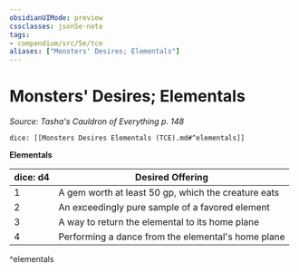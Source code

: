 ```yaml
---
obsidianUIMode: preview
cssclasses: json5e-note
tags:
- compendium/src/5e/tce
aliases: ["Monsters' Desires; Elementals"]
---
```

# Monsters' Desires; Elementals
*Source: Tasha's Cauldron of Everything p. 148* 

`dice: [[Monsters Desires Elementals (TCE).md#^elementals]]`

**Elementals**

| dice: d4 | Desired Offering |
|----------|------------------|
| 1 | A gem worth at least 50 gp, which the creature eats |
| 2 | An exceedingly pure sample of a favored element |
| 3 | A way to return the elemental to its home plane |
| 4 | Performing a dance from the elemental's home plane |
^elementals